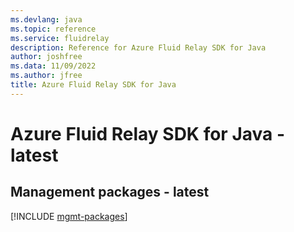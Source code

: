 ```yaml
---
ms.devlang: java
ms.topic: reference
ms.service: fluidrelay
description: Reference for Azure Fluid Relay SDK for Java
author: joshfree
ms.data: 11/09/2022
ms.author: jfree
title: Azure Fluid Relay SDK for Java
---
```

# Azure Fluid Relay SDK for Java - latest

## Management packages - latest
[!INCLUDE [mgmt-packages](fluid-relay-mgmt-index.md)]